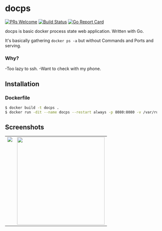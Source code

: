 # docps
[![PRs Welcome](https://img.shields.io/badge/PRs-welcome-brightgreen.svg?style=flat-square)](http://makeapullrequest.com) [![Build Status](https://travis-ci.org/salihciftci/docps.svg?branch=master)](https://travis-ci.org/salihciftci/docps) [![Go Report Card](https://goreportcard.com/badge/github.com/salihciftci/docps)](https://goreportcard.com/report/github.com/salihciftci/docps)

docps is basic docker process state web application. Written with Go.

It's basically gathering `docker ps -a` but without Commands and Ports and serving.

### Why?
-Too lazy to ssh.
-Want to check with my phone.

## Installation

### Dockerfile

``` bash
$ docker build -t docps .
$ docker run -dit --name docps --restart always -p 8080:8080 -v /var/run/docker.sock:/var/run/docker.sock docps
```

## Screenshots

<table>
<tr>
<td valign="top">
<img src="https://raw.githubusercontent.com/salihciftci/docps/master/screenshots/web.png">
</td>
<td valign="top">
<img src="https://raw.githubusercontent.com/salihciftci/docps/master/screenshots/mobil.png" height="290">
</td>
</tr>
</table>
